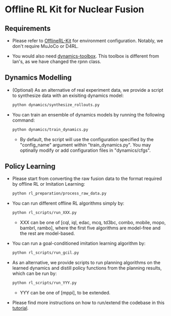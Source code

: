# Offline RL Kit for Nuclear Fusion

## Requirements

- Please refer to [OfflineRL-Kit](https://github.com/yihaosun1124/OfflineRL-Kit) for environment configuration. Notably, we don't require MuJoCo or D4RL.

- You would also need [dynamics-toolbox](https://github.com/LucasCJYSDL/dynamics-toolbox). This toolbox is different from Ian's, as we have changed the rpnn class.

## Dynamics Modelling

- (Optional) As an alternative of real experiment data, we provide a script to synthesize data with an exisiting dynamics model:
    ```bash
    python dynamics/synthesize_rollouts.py
    ```
- You can train an ensemble of dynamics models by running the following command:
    ```bash
    python dynamics/train_dynamics.py
    ```
    - By default, the script will use the configuration specified by the "config_name" argument within "train_dynamics.py". You may optinally modify or add configuration files in "dynamics/cfgs".

## Policy Learning

- Please start from converting the raw fusion data to the format required by offline RL or Imitation Learning:
    ```bash
    python rl_preparation/process_raw_data.py
    ```

- You can run different offline RL algorithms simply by:
    ```bash
    python rl_scripts/run_XXX.py
    ```
    - XXX can be one of [cql, iql, edac, mcq, td3bc, combo, mobile, mopo, bambrl, rambo], where the first five algorithms are model-free and the rest are model-based.

- You can run a goal-conditioned imitation learning algorithm by:
    ```bash
    python rl_scripts/run_gcil.py
    ```

- As an alternative, we provide scripts to run planning algorithms on the learned dynamics and distill policy functions from the planning results, which can be run by:
    ```bash
    python rl_scripts/run_YYY.py
    ```
    - YYY can be one of [mppi], to be extended.

- Please find more instructions on how to run/extend the codebase in this [tutorial](https://drive.google.com/file/d/1PVcsTshC1FaqZ9pweT0eW_SvUdu-ZaWu/view?usp=sharing).